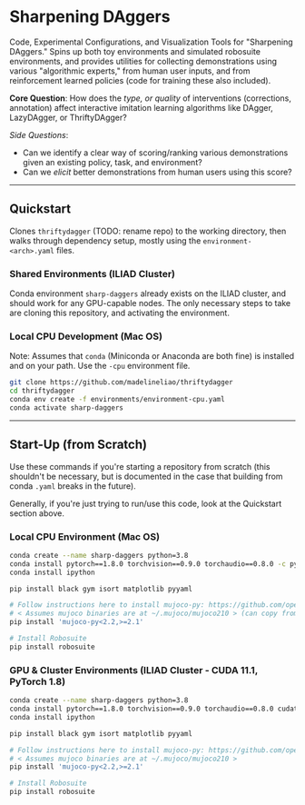 # Sharpening DAggers

Code, Experimental Configurations, and Visualization Tools for "Sharpening DAggers." Spins up both toy environments and
simulated robosuite environments, and provides utilities for collecting demonstrations using various "algorithmic
experts," from human user inputs, and from reinforcement learned policies (code for training these also included).

**Core Question**: How does the *type, or quality* of interventions (corrections, annotation) affect interactive
imitation learning algorithms like DAgger, LazyDAgger, or ThriftyDAgger?

*Side Questions*:
- Can we identify a clear way of scoring/ranking various demonstrations given an existing policy, task, and environment?
- Can we *elicit* better demonstrations from human users using this score? 

---

## Quickstart

Clones `thriftydagger` (TODO: rename repo) to the working directory, then walks through dependency setup, mostly
using the `environment-<arch>.yaml` files.

### Shared Environments (ILIAD Cluster)

Conda environment `sharp-daggers` already exists on the ILIAD cluster, and should work for any GPU-capable nodes. The 
only necessary steps to take are cloning this repository, and activating the environment.

### Local CPU Development (Mac OS)

Note: Assumes that `conda` (Miniconda or Anaconda are both fine) is installed and on your path. Use the `-cpu`
environment file.

```bash
git clone https://github.com/madelineliao/thriftydagger
cd thriftydagger
conda env create -f environments/environment-cpu.yaml
conda activate sharp-daggers
```

--- 

## Start-Up (from Scratch)

Use these commands if you're starting a repository from scratch (this shouldn't be necessary, but is documented in the
case that building from conda `.yaml` breaks in the future).

Generally, if you're just trying to run/use this code, look at the Quickstart section above.

### Local CPU Environment (Mac OS)

```bash
conda create --name sharp-daggers python=3.8
conda install pytorch==1.8.0 torchvision==0.9.0 torchaudio==0.8.0 -c pytorch
conda install ipython

pip install black gym isort matplotlib pyyaml

# Follow instructions here to install mujoco-py: https://github.com/openai/mujoco-py#install-mujoco
# < Assumes mujoco binaries are at ~/.mujoco/mujoco210 > (can copy from `/sailhome/siddk/.mujoco`)
pip install 'mujoco-py<2.2,>=2.1'

# Install Robosuite
pip install robosuite
```

### GPU & Cluster Environments (ILIAD Cluster - CUDA 11.1, PyTorch 1.8)

```bash
conda create --name sharp-daggers python=3.8
conda install pytorch==1.8.0 torchvision==0.9.0 torchaudio==0.8.0 cudatoolkit=11.1 -c pytorch -c conda-forge
conda install ipython

pip install black gym isort matplotlib pyyaml

# Follow instructions here to install mujoco-py: https://github.com/openai/mujoco-py#install-mujoco
# < Assumes mujoco binaries are at ~/.mujoco/mujoco210 >
pip install 'mujoco-py<2.2,>=2.1'

# Install Robosuite
pip install robosuite
```
